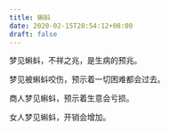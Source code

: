 ```yaml
---
title: 蝌蚪
date: 2020-02-15T20:54:12+08:00
draft: false
---
```


梦见蝌蚪，不祥之兆，是生病的预兆。

梦见被蝌蚪咬伤，预示着一切困难都会过去。

商人梦见蝌蚪，预示着生意会亏损。

女人梦见蝌蚪，开销会增加。